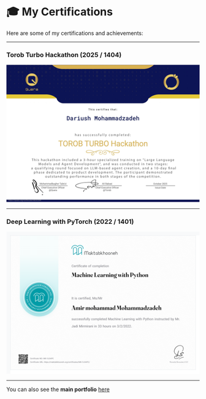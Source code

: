 # 🎓 My Certifications

Here are some of my certifications and achievements:

---

### Torob Turbo Hackathon (2025 / 1404)
<img src="4c44d98a36104d6db22b02dd8d8fe514.jpg" alt="Torob Turbo Hackathon" width="600"/>

---

### Deep Learning with PyTorch (2022 / 1401)
<img src="Amir mohammad Mohammadzadeh-MK-1LOAPC.png" alt="Deep Learning with PyTorch" width="600"/>

---




You can also see the **main portfolio** [here](../README.md)
